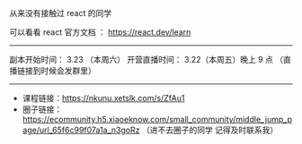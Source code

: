 从来没有接触过 react 的同学 

可以看看 react 官方文档 ： https://react.dev/learn

---

副本开始时间： 3.23 （本周六）
开营直播时间： 3.22（本周五）晚上 9 点
（直播链接到时候会发群里）

---

- 课程链接：https://nkunu.xetslk.com/s/ZfAu1
- 圈子链接：https://ecommunity.h5.xiaoeknow.com/small_community/middle_jump_page/url_65f6c99f07a1a_n3goRz
（进不去圈子的同学 记得及时联系我）
